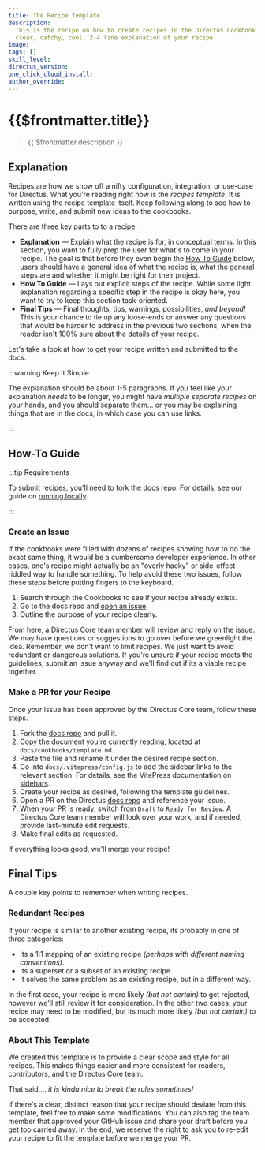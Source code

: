 ```yaml
---
title: The Recipe Template
description:
  This is the recipe on how to create recipes in the Directus Cookbook. Typically, you want this description to be be a
  clear, catchy, cool, 2-4 line explanation of your recipe.
image:
tags: []
skill_level:
directus_version:
one_click_cloud_install:
author_override:
---
```


# {{$frontmatter.title}}

> {{ $frontmatter.description }}

## Explanation

Recipes are how we show off a nifty configuration, integration, or use-case for Directus. What you're reading right now
is the _recipes template_. It is written using the recipe template itself. Keep following along to see how to purpose,
write, and submit new ideas to the cookbooks.

There are three key parts to to a recipe:

- **Explanation** — Explain what the recipe is for, in conceptual terms. In this section, you want to fully prep the
  user for what's to come in your recipe. The goal is that before they even begin the [How To Guide](#how-to-guide)
  below, users should have a general idea of what the recipe is, what the general steps are and whether it might be
  right for their project.
- **How To Guide** — Lays out explicit steps of the recipe. While some light explanation regarding a specific step in
  the recipe is okay here, you want to try to keep this section task-oriented.
- **Final Tips** — Final thoughts, tips, warnings, possibilities, _and beyond!_ This is your chance to tie up any
  loose-ends or answer any questions that would be harder to address in the previous two sections, when the reader isn't
  100% sure about the details of your recipe.

Let's take a look at how to get your recipe written and submitted to the docs.

:::warning Keep it Simple

The explanation should be about 1-5 paragraphs. If you feel like your explanation _needs_ to be longer, you might have
_multiple separate recipes_ on your hands, and you should separate them... or you may be explaining things that are in
the docs, in which case you can use links.

:::

## How-To Guide

:::tip Requirements

To submit recipes, you'll need to fork the docs repo. For details, see our guide on
[running locally](/contributing/running-locally.html).

:::

<!--
<video autoplay playsinline muted loop controls>
	<source src="" type="video/mp4" />
</video>
-->

### Create an Issue

If the cookbooks were filled with dozens of recipes showing how to do the exact same thing, it would be a cumbersome
developer experience. In other cases, one's recipe might actually be an "overly hacky" or side-effect riddled way to
handle something. To help avoid these two issues, follow these steps before putting fingers to the keyboard.

1. Search through the Cookbooks to see if your recipe already exists.
2. Go to the docs repo and [open an issue](https://github.com/directus/docs/issues).
3. Outline the purpose of your recipe clearly.

From here, a Directus Core team member will review and reply on the issue. We may have questions or suggestions to go
over before we greenlight the idea. Remember, we don't want to limit recipes. We just want to avoid redundant or
dangerous solutions. If you're unsure if your recipe meets the guidelines, submit an issue anyway and we'll find out if
its a viable recipe together.

### Make a PR for your Recipe

Once your issue has been approved by the Directus Core team, follow these steps.

1. Fork the [docs repo](https://github.com/directus/docs/) and pull it.
2. Copy the document you're currently reading, located at `docs/cookbooks/template.md`.
3. Paste the file and rename it under the desired recipe section.
4. Go into `docs/.vitepress/config.js` to add the sidebar links to the relevant section. For details, see the VitePress
   documentation on [sidebars](https://vitepress.vuejs.org/guide/theme-sidebar).
5. Create your recipe as desired, following the template guidelines.
6. Open a PR on the Directus [docs repo](https://github.com/directus/docs/) and reference your issue.
7. When your PR is ready, switch from `Draft` to `Ready for Review`. A Directus Core team member will look over your
   work, and if needed, provide last-minute edit requests.
8. Make final edits as requested.

If everything looks good, we'll merge your recipe!

## Final Tips

A couple key points to remember when writing recipes.

### Redundant Recipes

If your recipe is similar to another existing recipe, its probably in one of three categories:

- Its a 1:1 mapping of an existing recipe _(perhaps with different naming conventions)_.
- Its a superset or a subset of an existing recipe.
- It solves the same problem as an existing recipe, but in a different way.

In the first case, your recipe is more likely _(but not certain)_ to get rejected, however we'll still review it for
consideration. In the other two cases, your recipe may need to be modified, but its much more likely _(but not certain)_
to be accepted.

### About This Template

We created this template is to provide a clear scope and style for all recipes. This makes things easier and more
consistent for readers, contributors, and the Directus Core team.

That said.... _it is kinda nice to break the rules sometimes!_

If there's a clear, distinct reason that your recipe should deviate from this template, feel free to make some
modifications. You can also tag the team member that approved your GitHub issue and share your draft before you get too
carried away. In the end, we reserve the right to ask you to re-edit your recipe to fit the template before we merge
your PR.

<!-- @TODO
### Media
Two potential strategies:
- Directus
- Continue embedding in GitHub
-->
